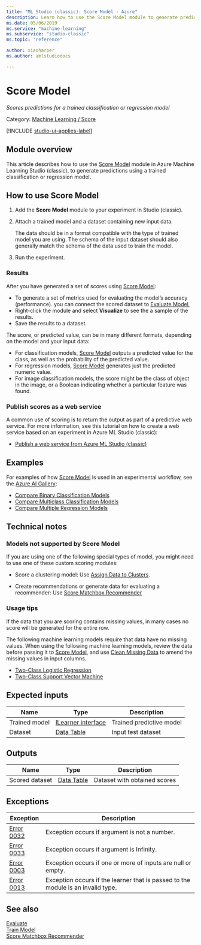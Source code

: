 ```yaml
---
title: "ML Studio (classic): Score Model - Azure"
description: Learn how to use the Score Model module to generate predictions using a trained classification or regression model.
ms.date: 05/06/2019
ms.service: "machine-learning"
ms.subservice: "studio-classic"
ms.topic: "reference"

author: xiaoharper
ms.author: amlstudiodocs

---
```

# Score Model

*Scores predictions for a trained classification or regression model*

Category: [Machine Learning / Score](machine-learning-score.md)  

[!INCLUDE [studio-ui-applies-label](../includes/studio-ui-applies-label.md)]

## Module overview

This article describes how to use the [Score Model](score-model.md) module in Azure Machine Learning Studio (classic), to generate predictions using a trained classification or regression model.

## How to use Score Model

1. Add the **Score Model** module to your experiment in Studio (classic).

2. Attach a trained model and a dataset containing new input data. 

    The data should be in a format compatible with the type of trained model you are using. The schema of the input dataset should also generally match the schema of the data used to train the model.

3. Run the experiment.

### Results

After you have generated a set of scores using [Score Model](score-model.md):

+ To generate a set of metrics used for evaluating the model’s accuracy (performance).  you can connect the scored dataset to [Evaluate Model](evaluate-model.md), 
+ Right-click the module and select **Visualize** to see the a sample of the results.
+ Save the results to a dataset.

The score, or predicted value, can be in many different formats, depending on the model and your input data:

- For classification models, [Score Model](score-model.md) outputs a predicted value for the class, as well as the probability of the predicted value.
- For regression models, [Score Model](score-model.md) generates just the predicted numeric value.
- For image classification models, the score might be the class of object in the image, or a Boolean indicating whether a particular feature was found.

### Publish scores as a web service

A common use of scoring is to return the output as part of a predictive web service. For more information, see this tutorial on how to create a web service based on an experiment in Azure ML Studio (classic):

+ [Publish a web service from Azure ML Studio (classic)](/azure/machine-learning/classic/tutorial-part3-credit-risk-deploy)


## Examples

For examples of how [Score Model](score-model.md) is used in an experimental workflow, see the [Azure AI Gallery](https://azure.microsoft.com/documentation/services/machine-learning/models/):  

- [Compare Binary Classification Models](https://go.microsoft.com/fwlink/?LinkId=525729)
- [Compare Multiclass Classification Models](https://go.microsoft.com/fwlink/?LinkId=525730)
- [Compare Multiple Regression Models](https://go.microsoft.com/fwlink/?LinkId=525731)

## Technical notes

### Models not supported by Score Model

If you are using one of the following special types of model, you might need to use one of these custom scoring modules:

- Score a clustering model: Use [Assign Data to Clusters](assign-data-to-clusters.md).

- Create recommendations or generate data for evaluating a recommender: Use [Score Matchbox Recommender](score-matchbox-recommender.md)

### Usage tips

If the data that you are scoring contains missing values, in many cases no score will be generated for the entire row.

The following machine learning models require that data have no missing values. When using the following machine learning models, review the data before passing it to [Score Model](score-model.md), and use [Clean Missing Data](clean-missing-data.md) to amend the missing values in input columns.

- [Two-Class Logistic Regression](two-class-logistic-regression.md)
- [Two-Class Support Vector Machine](two-class-support-vector-machine.md)

## Expected inputs

|Name|Type|Description|  
|----------|----------|-----------------|  
|Trained model|[ILearner interface](ilearner-interface.md)|Trained predictive model|  
|Dataset|[Data Table](data-table.md)|Input test dataset|  

## Outputs

|Name|Type|Description|  
|----------|----------|-----------------|  
|Scored dataset|[Data Table](data-table.md)|Dataset with obtained scores|  

## Exceptions

|Exception|Description|  
|---------------|-----------------|  
|[Error 0032](errors/error-0032.md)|Exception occurs if argument is not a number.|  
|[Error 0033](errors/error-0033.md)|Exception occurs if argument is Infinity.|  
|[Error 0003](errors/error-0003.md)|Exception occurs if one or more of inputs are null or empty.|  
|[Error 0013](errors/error-0013.md)|Exception occurs if the learner that is passed to the module is an invalid type.|  

## See also

 [Evaluate](machine-learning-evaluate.md)   
 [Train Model](train-model.md)   
 [Score Matchbox Recommender](score-matchbox-recommender.md)
